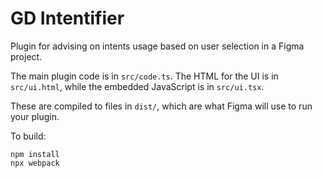 # GD Intentifier 

Plugin for advising on intents usage based on user selection in a Figma project.

The main plugin code is in `src/code.ts`. The HTML for the UI is in
`src/ui.html`, while the embedded JavaScript is in `src/ui.tsx`.

These are compiled to files in `dist/`, which are what Figma will use to run
your plugin.

To build:

```
npm install
npx webpack
```

